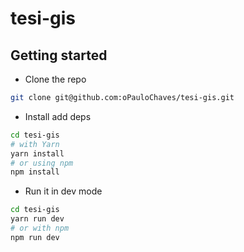 # tesi-gis

## Getting started

- Clone the repo

```sh
git clone git@github.com:oPauloChaves/tesi-gis.git
```

- Install add deps

```sh
cd tesi-gis
# with Yarn
yarn install
# or using npm
npm install
```

- Run it in dev mode

```sh
cd tesi-gis
yarn run dev
# or with npm
npm run dev
```